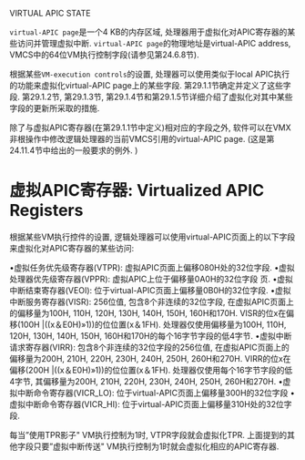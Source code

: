 
VIRTUAL APIC STATE

`virtual-APIC page`是一个4 KB的内存区域, 处理器用于虚拟化对APIC寄存器的某些访问并管理虚拟中断.  `virtual-APIC page`的物理地址是virtual-APIC address, VMCS中的64位VM执行控制字段(请参见第24.6.8节). 

根据某些`VM-execution controls`的设置, 处理器可以使用类似于local APIC执行的功能来虚拟化virtual-APIC page上的某些字段.  第29.1.1节确定并定义了这些字段.  第29.1.2节, 第29.1.3节, 第29.1.4节和第29.1.5节详细介绍了虚拟化对其中某些字段的更新所采取的措施. 

除了与虚拟APIC寄存器(在第29.1.1节中定义)相对应的字段之外, 软件可以在VMX非根操作中修改逻辑处理器的当前VMCS引用的virtual-APIC page.  (这是第24.11.4节中给出的一般要求的例外. )

# 虚拟APIC寄存器: Virtualized APIC Registers

根据某些VM执行控件的设置, 逻辑处理器可以使用virtual-APIC页面上的以下字段来虚拟化对APIC寄存器的某些访问: 

•虚拟任务优先级寄存器(VTPR): 虚拟APIC页面上偏移080H处的32位字段. 
•虚拟处理器优先级寄存器(VPPR): 虚拟APIC上位于偏移量0A0H的32位字段
页. 
•虚拟中断结束寄存器(VEOI): 位于virtual-APIC页面上偏移量0B0H的32位字段. 
•虚拟中断服务寄存器(VISR): 256位值, 包含8个非连续的32位字段, 在虚拟APIC页面上的偏移量为100H, 110H, 120H, 130H, 140H, 150H, 160H和170H.  VISR的位x在偏移(100H |((x＆E0H)»1))的位位置(x＆1FH). 处理器仅使用偏移量为100H, 110H, 120H, 130H, 140H, 150H, 160H和170H的每个16字节字段的低4字节. 
•虚拟中断请求寄存器(VIRR): 包含8个非连续的32位字段的256位值, 在虚拟APIC页面上的偏移量为200H, 210H, 220H, 230H, 240H, 250H, 260H和270H.  VIRR的位x在偏移(200H |((x＆E0H)»1))的位位置(x＆1FH). 处理器仅使用每个16字节字段的低4字节, 其偏移量为200H, 210H, 220H, 230H, 240H, 250H, 260H和270H. 
•虚拟中断命令寄存器(VICR_LO): 位于virtual-APIC页面上偏移量300H的32位字段
•虚拟中断命令寄存器(VICR_HI): 位于virtual-APIC页面上偏移量310H处的32位字段. 

每当”使用TPR影子" VM执行控制为1时, VTPR字段就会虚拟化TPR. 上面提到的其他字段只要”虚拟中断传送" VM执行控制为1时就会虚拟化相应的APIC寄存器. 

